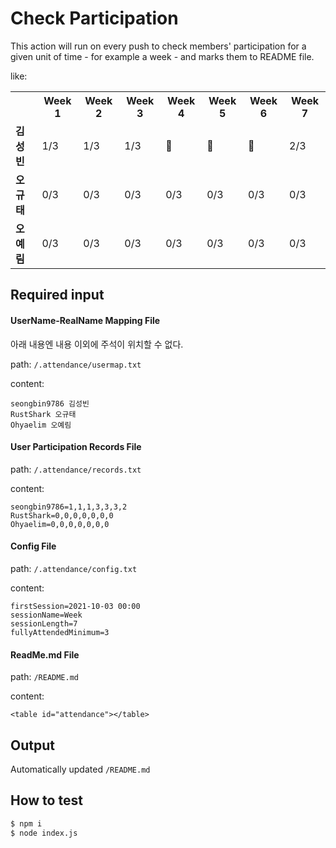 # Check Participation

This action will run on every push to check members' participation for a given unit of time - for example a week - and marks them to README file.

like:
<table id="attendance"><tr>        <th></th> <!-- 이 부분은 이름 영역이라 빈 column -->        <th><strong>Week 1</strong></th><th><strong>Week 2</strong></th><th><strong>Week 3</strong></th><th><strong>Week 4</strong></th><th><strong>Week 5</strong></th><th><strong>Week 6</strong></th><th><strong>Week 7</strong></th>      </tr><tr>        <td><strong>김성빈</strong></td>        <td>1/3</td><td>1/3</td><td>1/3</td><td>💯</td><td>💯</td><td>💯</td><td>2/3</td>      </tr><tr>        <td><strong>오규태</strong></td>        <td>0/3</td><td>0/3</td><td>0/3</td><td>0/3</td><td>0/3</td><td>0/3</td><td>0/3</td>      </tr><tr>        <td><strong>오예림</strong></td>        <td>0/3</td><td>0/3</td><td>0/3</td><td>0/3</td><td>0/3</td><td>0/3</td><td>0/3</td>      </tr></table>

## Required input

#### UserName-RealName Mapping File

아래 내용엔 내용 이외에 주석이 위치할 수 없다.

path: `/.attendance/usermap.txt`

content:
```
seongbin9786 김성빈
RustShark 오규태
Ohyaelim 오예림
```

#### User Participation Records File

path: `/.attendance/records.txt`

content:
```
seongbin9786=1,1,1,3,3,3,2
RustShark=0,0,0,0,0,0,0
Ohyaelim=0,0,0,0,0,0,0
```

#### Config File

path: `/.attendance/config.txt`

content:
```
firstSession=2021-10-03 00:00
sessionName=Week
sessionLength=7
fullyAttendedMinimum=3
```

#### ReadMe.md File

path: `/README.md` 

content:
```
<table id="attendance"></table>
```

## Output

Automatically updated `/README.md`

## How to test

```bash
$ npm i
$ node index.js
```

